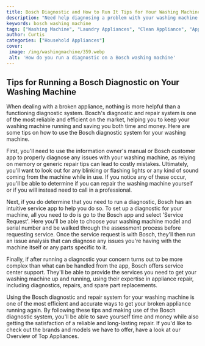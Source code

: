 ```yaml
---
title: Bosch Diagnostic and How to Run It Tips for Your Washing Machine
description: "Need help diagnosing a problem with your washing machine Learn about Bosch diagnostic tools how to access them and how to use them to efficiently troubleshoot your washing machine A must-have guide for any washing machine owner"
keywords: bosch washing machine
tags: ["Washing Machine", "Laundry Appliances", "Clean Appliance", "Appliance Brand"]
author: Curtis
categories: ["Household Appliances"]
cover: 
 image: /img/washingmachine/359.webp
 alt: 'How do you run a diagnostic on a Bosch washing machine'
---
```

## Tips for Running a Bosch Diagnostic on Your Washing Machine
When dealing with a broken appliance, nothing is more helpful than a functioning diagnostic system. Bosch's diagnostic and repair system is one of the most reliable and efficient on the market, helping you to keep your washing machine running and saving you both time and money. Here are some tips on how to use the Bosch diagnostic system for your washing machine. 

First, you'll need to use the information owner's manual or Bosch customer app to properly diagnose any issues with your washing machine, as relying on memory or generic repair tips can lead to costly mistakes. Ultimately, you'll want to look out for any blinking or flashing lights or any kind of sound coming from the machine while in use. If you notice any of these occur, you'll be able to determine if you can repair the washing machine yourself or if you will instead need to call in a professional.

Next, if you do determine that you need to run a diagnostic, Bosch has an intuitive service app to help you do so. To set up a diagnostic for your machine, all you need to do is go to the Bosch app and select 'Service Request'. Here you'll be able to choose your washing machine model and serial number and be walked through the assessment process before requesting service. Once the service request is with Bosch, they'll then run an issue analysis that can diagnose any issues you're having with the machine itself or any parts specific to it.

Finally, if after running a diagnostic your concern turns out to be more complex than what can be handled from the app, Bosch offers service center support. They'll be able to provide the services you need to get your washing machine up and running, using their expertise in appliance repair, including diagnostics, repairs, and spare part replacements.

Using the Bosch diagnostic and repair system for your washing machine is one of the most efficient and accurate ways to get your broken appliance running again. By following these tips and making use of the Bosch diagnostic system, you'll be able to save yourself time and money while also getting the satisfaction of a reliable and long-lasting repair. If you'd like to check out the brands and models we have to offer, have a look at our Overview of Top Appliances.
